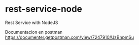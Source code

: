 # rest-service-node
Rest Service with NodeJS

Documentacion en postman
https://documenter.getpostman.com/view/7247910/UzBnpmSu
